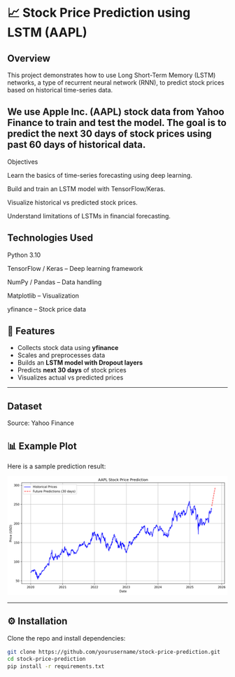 # 📈 Stock Price Prediction using LSTM (AAPL)

## Overview

This project demonstrates how to use Long Short-Term Memory (LSTM) networks, a type of recurrent neural network (RNN), to predict stock prices based on historical time-series data.

We use Apple Inc. (AAPL) stock data from Yahoo Finance to train and test the model. The goal is to predict the next 30 days of stock prices using past 60 days of historical data.
---
Objectives

Learn the basics of time-series forecasting using deep learning.

Build and train an LSTM model with TensorFlow/Keras.

Visualize historical vs predicted stock prices.

Understand limitations of LSTMs in financial forecasting.
## Technologies Used

Python 3.10

TensorFlow / Keras – Deep learning framework

NumPy / Pandas – Data handling

Matplotlib – Visualization

yfinance – Stock price data
## 🚀 Features

- Collects stock data using **yfinance**
- Scales and preprocesses data
- Builds an **LSTM model with Dropout layers**
- Predicts **next 30 days** of stock prices
- Visualizes actual vs predicted prices

---
## Dataset

Source: Yahoo Finance

## 📊 Example Plot

Here is a sample prediction result:

![Prediction Plot](plot.png)

---

## ⚙️ Installation

Clone the repo and install dependencies:

```bash
git clone https://github.com/yourusername/stock-price-prediction.git
cd stock-price-prediction
pip install -r requirements.txt
```
